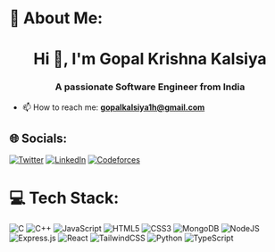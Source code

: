 # 💫 About Me:
<h1 align="center">Hi 👋, I'm Gopal Krishna Kalsiya</h1>
<h3 align="center">A passionate Software Engineer from India</h3>

- 📫 How to reach me: **gopalkalsiya1h@gmail.com**

## 🌐 Socials:
[![Twitter](https://img.shields.io/badge/Twitter-%231DA1F2.svg?logo=Twitter&logoColor=white)](https://twitter.com/GopalKalsi4986) [![LinkedIn](https://img.shields.io/badge/LinkedIn-%230077B5.svg?logo=linkedin&logoColor=white)](https://www.linkedin.com/in/gopal-kalsiya-227415257?utm_source=share&utm_campaign=share_via&utm_content=profile&utm_medium=android_app) [![Codeforces](https://img.shields.io/badge/Codeforces-%2331A8FF.svg?style=for-the-badge&logo=codeforces&logoColor=white)](https://codeforces.com/profile/14_15_16?mobile=false)

# 💻 Tech Stack:
![C](https://img.shields.io/badge/c-%2300599C.svg?style=for-the-badge&logo=c&logoColor=white) ![C++](https://img.shields.io/badge/c++-%2300599C.svg?style=for-the-badge&logo=c%2B%2B&logoColor=white) ![JavaScript](https://img.shields.io/badge/javascript-%23323330.svg?style=for-the-badge&logo=javascript&logoColor=%23F7DF1E) ![HTML5](https://img.shields.io/badge/html5-%23E34F26.svg?style=for-the-badge&logo=html5&logoColor=white) ![CSS3](https://img.shields.io/badge/css3-%231572B6.svg?style=for-the-badge&logo=css3&logoColor=white) ![MongoDB](https://img.shields.io/badge/MongoDB-%234ea94b.svg?style=for-the-badge&logo=mongodb&logoColor=white) ![NodeJS](https://img.shields.io/badge/node.js-6DA55F?style=for-the-badge&logo=node.js&logoColor=white) ![Express.js](https://img.shields.io/badge/express.js-%23404d59.svg?style=for-the-badge&logo=express&logoColor=%2361DAFB) ![React](https://img.shields.io/badge/react-%2320232a.svg?style=for-the-badge&logo=react&logoColor=%2361DAFB) ![TailwindCSS](https://img.shields.io/badge/tailwindcss-%2338B2AC.svg?style=for-the-badge&logo=tailwind-css&logoColor=white) ![Python](https://img.shields.io/badge/python-%2314354C.svg?style=for-the-badge&logo=python&logoColor=white) ![TypeScript](https://img.shields.io/badge/typescript-%23007ACC.svg?style=for-the-badge&logo=typescript&logoColor=white)

<!---
gopalkalsiya/gopalkalsiya is a ✨ special ✨ repository because its `README.md` (this file) appears on your GitHub profile.
You can click the Preview link to take a look at your changes.
--->
